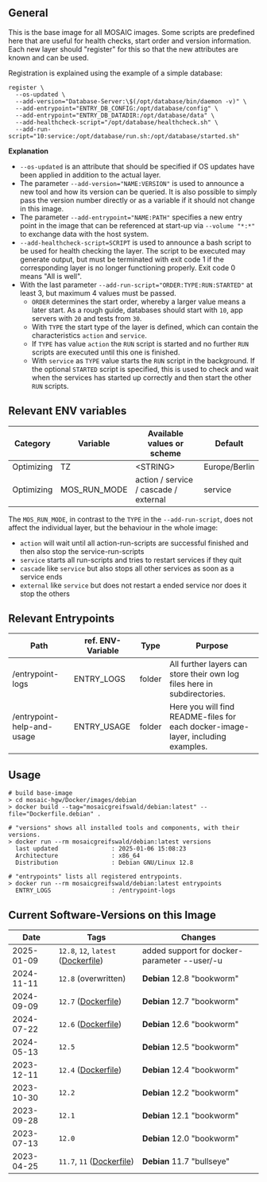 ## General
This is the base image for all MOSAIC images.
Some scripts are predefined here that are useful for health checks, start order and version information.
Each new layer should "register" for this so that the new attributes are known and can be used.

Registration is explained using the example of a simple database:
```shell
register \
  --os-updated \
  --add-version="Database-Server:\$(/opt/database/bin/daemon -v)" \
  --add-entrypoint="ENTRY_DB_CONFIG:/opt/database/config" \
  --add-entrypoint="ENTRY_DB_DATADIR:/opt/database/data" \
  --add-healthcheck-script="/opt/database/healthcheck.sh" \
  --add-run-script="10:service:/opt/database/run.sh:/opt/database/started.sh"
```
**Explanation**<br>
- `--os-updated` is an attribute that should be specified if OS updates have been applied in addition to the actual layer.
- The parameter `--add-version="NAME:VERSION"` is used to announce a new tool and how its version can be queried. It is also possible to simply pass the version number directly or as a variable if it should not change in this image.
- The parameter `--add-entrypoint="NAME:PATH"` specifies a new entry point in the image that can be referenced at start-up via `--volume "*:*"` to exchange data with the host system.
- `--add-healthcheck-script=SCRIPT` is used to announce a bash script to be used for health checking the layer. The script to be executed may generate output, but must be terminated with exit code 1 if the corresponding layer is no longer functioning properly. Exit code 0 means "All is well".
- With the last parameter `--add-run-script="ORDER:TYPE:RUN:STARTED"` at least 3, but maximum 4 values must be passed.
  - `ORDER` determines the start order, whereby a larger value means a later start. As a rough guide, databases should start with `10`, app servers with `20` and tests from `30`.
  - With `TYPE` the start type of the layer is defined, which can contain the characteristics `action` and `service`.
  - If `TYPE` has value `action` the `RUN` script is started and no further `RUN` scripts are executed until this one is finished.
  - With `service` as `TYPE` value starts the `RUN` script in the background. If the optional `STARTED` script is specified, this is used to check and wait when the services has started up correctly and then start the other `RUN` scripts.


## Relevant ENV variables
| Category   | Variable     | Available values or scheme            | Default       |
|------------|--------------|---------------------------------------|---------------|
| Optimizing | TZ           | \<STRING\>                            | Europe/Berlin |
| Optimizing | MOS_RUN_MODE | action / service / cascade / external | service       |

The `MOS_RUN_MODE`, in contrast to the `TYPE` in the `--add-run-script`, does not affect the individual layer, but the behaviour in the whole image:
- `action` will wait until all action-run-scripts are successful finished and then also stop the service-run-scripts
- `service` starts all run-scripts and tries to restart services if they quit
- `cascade` like `service` but also stops all other services as soon as a service ends
- `external` like `service` but does not restart a ended service nor does it stop the others

## Relevant Entrypoints
| Path                       | ref. ENV-Variable | Type   | Purpose                                                                          |
|----------------------------|-------------------|--------|----------------------------------------------------------------------------------|
| /entrypoint-logs           | ENTRY_LOGS        | folder | All further layers can store their own log files here in subdirectories.         |
| /entrypoint-help-and-usage | ENTRY_USAGE       | folder | Here you will find README-files for each docker-image-layer, including examples. |

## Usage
```shell
# build base-image
> cd mosaic-hgw/Docker/images/debian
> docker build --tag="mosaicgreifswald/debian:latest" --file="Dockerfile.debian" .

# "versions" shows all installed tools and components, with their versions.
> docker run --rm mosaicgreifswald/debian:latest versions
  last updated               : 2025-01-06 15:08:23
  Architecture               : x86_64
  Distribution               : Debian GNU/Linux 12.8
  
# "entrypoints" lists all registered entrypoints.
> docker run --rm mosaicgreifswald/debian:latest entrypoints
  ENTRY_LOGS                 : /entrypoint-logs
```

## Current Software-Versions on this Image
| Date       | Tags                                                                                                                                                     | Changes                                      |
|------------|----------------------------------------------------------------------------------------------------------------------------------------------------------|----------------------------------------------|
| 2025-01-09 | `12.8`, `12`, `latest` ([Dockerfile](https://github.com/mosaic-hgw/Docker/blob/9dad6c899b6916d11f504a1ec8ec227f0b7c5fde/image/debian/Dockerfile.debian)) | added support for docker-parameter --user/-u |
| 2024-11-11 | `12.8` (overwritten)                                                                                                                                     | **Debian** 12.8 "bookworm"                   |
| 2024-09-09 | `12.7` ([Dockerfile](https://github.com/mosaic-hgw/Docker/blob/75e66a88eb961ca664eb754cb9c0c20ee9197c3d/image/debian/Dockerfile.debian))                 | **Debian** 12.7 "bookworm"                   |
| 2024-07-22 | `12.6` ([Dockerfile](https://github.com/mosaic-hgw/Docker/blob/d60333bba59fc8c1c6dbbcb3cad5b6180e3e5105/image/debian/Dockerfile.debian))                 | **Debian** 12.6 "bookworm"                   |
| 2024-05-13 | `12.5`                                                                                                                                                   | **Debian** 12.5 "bookworm"                   |
| 2023-12-11 | `12.4` ([Dockerfile](https://github.com/mosaic-hgw/Docker/blob/5981092ec91894fdcdc6961a79b3b45b2e141b1c/image/base/Dockerfile.base.deb))                 | **Debian** 12.4 "bookworm"                   |
| 2023-10-30 | `12.2`                                                                                                                                                   | **Debian** 12.2 "bookworm"                   |
| 2023-09-28 | `12.1`                                                                                                                                                   | **Debian** 12.1 "bookworm"                   |
| 2023-07-13 | `12.0`                                                                                                                                                   | **Debian** 12.0 "bookworm"                   |
| 2023-04-25 | `11.7`, `11` ([Dockerfile](https://github.com/mosaic-hgw/Docker/blob/2af37800a94baed6dff61d6533c499dfb42cd545/image/base/Dockerfile.base.deb))           | **Debian** 11.7 "bullseye"                   |
